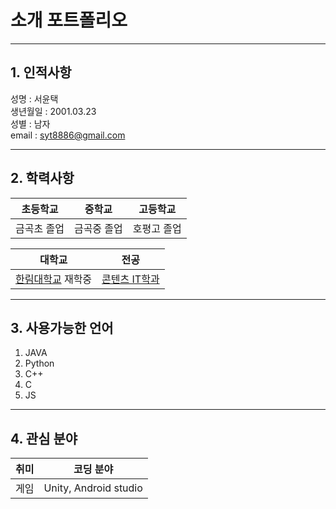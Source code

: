 소개 포트폴리오
=====
---
## 1. 인적사항

성명 : 서윤택  
생년월일 : 2001.03.23  
성별 : 남자  
email : syt8886@gmail.com  

---
## 2. 학력사항  

|초등학교|중학교|고등학교|
|----|----|----|
|금곡초 졸업|금곡중 졸업|호평고 졸업| 

|대학교|전공|
|----|----|
|[한림대학교](https://www.hallym.ac.kr/) 재학중| [콘텐츠 IT학과](https://sw.hallym.ac.kr/index.php?mp=2_3)|  
---  

## 3. 사용가능한 언어
1. JAVA
2. Python
3. C++
4. C
5. JS

---

## 4. 관심 분야
|취미|코딩 분야|
|----|----|
|게임|Unity, Android studio| 

